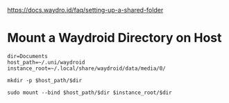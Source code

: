 https://docs.waydro.id/faq/setting-up-a-shared-folder

# Mount a Waydroid Directory on Host
```
dir=Documents
host_path=~/.uni/waydroid
instance_root=~/.local/share/waydroid/data/media/0/

mkdir -p $host_path/$dir

sudo mount --bind $host_path/$dir $instance_root/$dir
```
